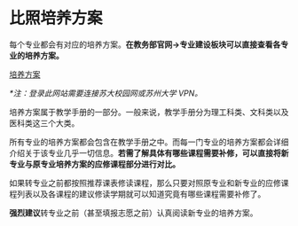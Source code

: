 # 比照培养方案

每个专业都会有对应的培养方案。**在教务部官网->专业建设板块可以直接查看各专业的培养方案。**

[培养方案](http://jwc.suda.edu.cn/8638/list.htm)

_\*注：登录此网站需要连接苏大校园网或苏州大学 VPN。_

培养方案属于教学手册的一部分。一般来说，教学手册分为理工科类、文科类以及医科类这三个大类。

所有专业的培养方案都会包含在教学手册之中。而每一门专业的培养方案都会详细介绍关于该专业几乎一切信息。**若需了解具体有哪些课程需要补修，可以直接将新专业与原专业培养方案的应修课程部分进行对比。**

如果转专业之前都按照推荐课表修读课程，那么只要对照原专业和新专业的应修课程列表以及各课程的建议修读学期就可以知道究竟有哪些课程需要补修了。

**强烈建议**转专业之前（甚至填报志愿之前）认真阅读新专业的培养方案。
